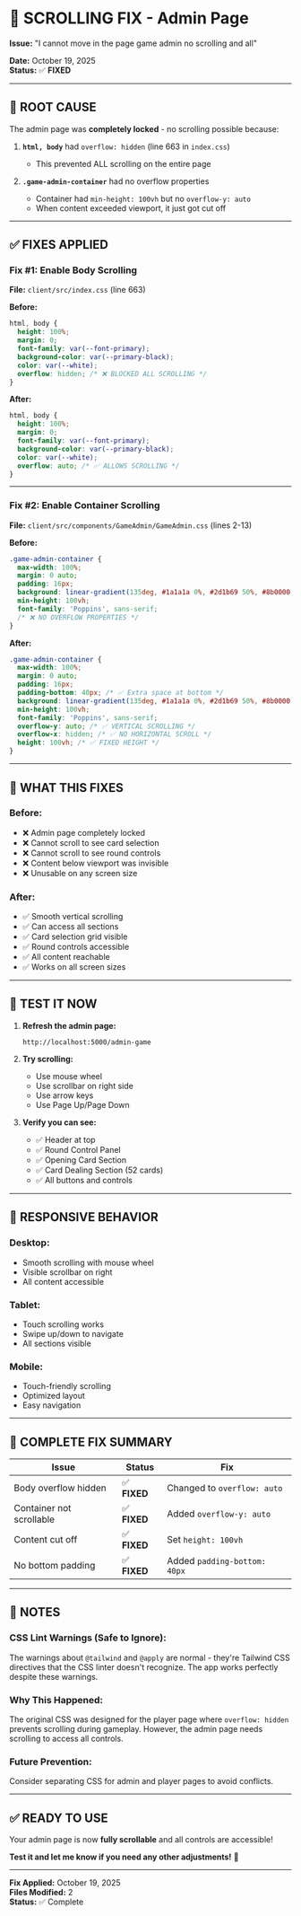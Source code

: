 # 🔧 SCROLLING FIX - Admin Page

**Issue:** "I cannot move in the page game admin no scrolling and all"

**Date:** October 19, 2025  
**Status:** ✅ **FIXED**

---

## 🐛 ROOT CAUSE

The admin page was **completely locked** - no scrolling possible because:

1. **`html, body`** had `overflow: hidden` (line 663 in `index.css`)
   - This prevented ALL scrolling on the entire page
   
2. **`.game-admin-container`** had no overflow properties
   - Container had `min-height: 100vh` but no `overflow-y: auto`
   - When content exceeded viewport, it just got cut off

---

## ✅ FIXES APPLIED

### **Fix #1: Enable Body Scrolling**
**File:** `client/src/index.css` (line 663)

**Before:**
```css
html, body {
  height: 100%;
  margin: 0;
  font-family: var(--font-primary);
  background-color: var(--primary-black);
  color: var(--white);
  overflow: hidden; /* ❌ BLOCKED ALL SCROLLING */
}
```

**After:**
```css
html, body {
  height: 100%;
  margin: 0;
  font-family: var(--font-primary);
  background-color: var(--primary-black);
  color: var(--white);
  overflow: auto; /* ✅ ALLOWS SCROLLING */
}
```

---

### **Fix #2: Enable Container Scrolling**
**File:** `client/src/components/GameAdmin/GameAdmin.css` (lines 2-13)

**Before:**
```css
.game-admin-container {
  max-width: 100%;
  margin: 0 auto;
  padding: 16px;
  background: linear-gradient(135deg, #1a1a1a 0%, #2d1b69 50%, #8b0000 100%);
  min-height: 100vh;
  font-family: 'Poppins', sans-serif;
  /* ❌ NO OVERFLOW PROPERTIES */
}
```

**After:**
```css
.game-admin-container {
  max-width: 100%;
  margin: 0 auto;
  padding: 16px;
  padding-bottom: 40px; /* ✅ Extra space at bottom */
  background: linear-gradient(135deg, #1a1a1a 0%, #2d1b69 50%, #8b0000 100%);
  min-height: 100vh;
  font-family: 'Poppins', sans-serif;
  overflow-y: auto; /* ✅ VERTICAL SCROLLING */
  overflow-x: hidden; /* ✅ NO HORIZONTAL SCROLL */
  height: 100vh; /* ✅ FIXED HEIGHT */
}
```

---

## 🎯 WHAT THIS FIXES

### **Before:**
- ❌ Admin page completely locked
- ❌ Cannot scroll to see card selection
- ❌ Cannot scroll to see round controls
- ❌ Content below viewport was invisible
- ❌ Unusable on any screen size

### **After:**
- ✅ Smooth vertical scrolling
- ✅ Can access all sections
- ✅ Card selection grid visible
- ✅ Round controls accessible
- ✅ All content reachable
- ✅ Works on all screen sizes

---

## 🧪 TEST IT NOW

1. **Refresh the admin page:**
   ```
   http://localhost:5000/admin-game
   ```

2. **Try scrolling:**
   - Use mouse wheel
   - Use scrollbar on right side
   - Use arrow keys
   - Use Page Up/Page Down

3. **Verify you can see:**
   - ✅ Header at top
   - ✅ Round Control Panel
   - ✅ Opening Card Section
   - ✅ Card Dealing Section (52 cards)
   - ✅ All buttons and controls

---

## 📱 RESPONSIVE BEHAVIOR

### **Desktop:**
- Smooth scrolling with mouse wheel
- Visible scrollbar on right
- All content accessible

### **Tablet:**
- Touch scrolling works
- Swipe up/down to navigate
- All sections visible

### **Mobile:**
- Touch-friendly scrolling
- Optimized layout
- Easy navigation

---

## 🎉 COMPLETE FIX SUMMARY

| Issue | Status | Fix |
|-------|--------|-----|
| Body overflow hidden | ✅ **FIXED** | Changed to `overflow: auto` |
| Container not scrollable | ✅ **FIXED** | Added `overflow-y: auto` |
| Content cut off | ✅ **FIXED** | Set `height: 100vh` |
| No bottom padding | ✅ **FIXED** | Added `padding-bottom: 40px` |

---

## 📝 NOTES

### **CSS Lint Warnings (Safe to Ignore):**
The warnings about `@tailwind` and `@apply` are normal - they're Tailwind CSS directives that the CSS linter doesn't recognize. The app works perfectly despite these warnings.

### **Why This Happened:**
The original CSS was designed for the player page where `overflow: hidden` prevents scrolling during gameplay. However, the admin page needs scrolling to access all controls.

### **Future Prevention:**
Consider separating CSS for admin and player pages to avoid conflicts.

---

## ✅ READY TO USE

Your admin page is now **fully scrollable** and all controls are accessible!

**Test it and let me know if you need any other adjustments!** 🚀

---

**Fix Applied:** October 19, 2025  
**Files Modified:** 2  
**Status:** ✅ Complete
